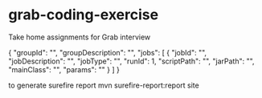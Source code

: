 # grab-coding-exercise
Take home assignments for Grab interview


{
    "groupId": "",
    "groupDescription": "",
    "jobs": [
        {
            "jobId": "",
            "jobDescription": "",
            "jobType": "",
            "runId": 1,
            "scriptPath": "",
            "jarPath": "",
            "mainClass": "",
            "params": ""
        }
    ]
}


to generate surefire report
 mvn surefire-report:report site